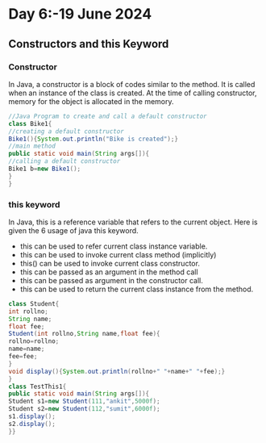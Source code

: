 # Day 6:-19 June 2024
## Constructors and this Keyword
### Constructor
In Java, a constructor is a block of codes similar to the method. It is called when an instance of the class is created. At the time of calling constructor, memory for the object is allocated in the memory.
```java
//Java Program to create and call a default constructor  
class Bike1{  
//creating a default constructor  
Bike1(){System.out.println("Bike is created");}  
//main method   
public static void main(String args[]){  
//calling a default constructor  
Bike1 b=new Bike1();  
}  
}  
```
### this keyword
In Java, this is a reference variable that refers to the current object.
Here is given the 6 usage of java this keyword.
<ul>
    <li>this can be used to refer current class instance variable.</li>
    <li>this can be used to invoke current class method (implicitly)</li>
    <li>this() can be used to invoke current class constructor.</li>
    <li>this can be passed as an argument in the method call</li>
    <li>this can be passed as argument in the constructor call.</li>
    <li>this can be used to return the current class instance from the method.</li>
</ul>

```java
class Student{  
int rollno;  
String name;  
float fee;  
Student(int rollno,String name,float fee){  
rollno=rollno;  
name=name;  
fee=fee;  
}  
void display(){System.out.println(rollno+" "+name+" "+fee);}  
}  
class TestThis1{  
public static void main(String args[]){  
Student s1=new Student(111,"ankit",5000f);  
Student s2=new Student(112,"sumit",6000f);  
s1.display();  
s2.display();  
}}  
```